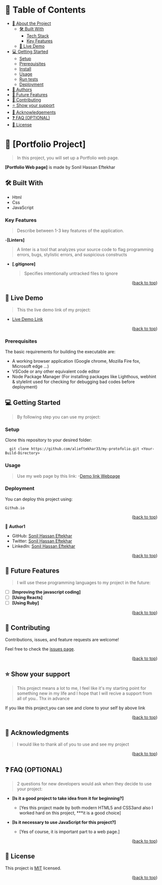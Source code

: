<!-- TABLE OF CONTENTS -->

# 📗 Table of Contents

- [📖 About the Project](#about-project)
  - [🛠 Built With](#built-with)
    - [Tech Stack](#tech-stack)
    - [Key Features](#key-features)
  - [🚀 Live Demo](#live-demo)
- [💻 Getting Started](#getting-started)
  - [Setup](#setup)
  - [Prerequisites](#prerequisites)
  - [Install](#install)
  - [Usage](#usage)
  - [Run tests](#run-tests)
  - [Deployment](#triangular_flag_on_post-deployment)
- [👥 Authors](#authors)
- [🔭 Future Features](#future-features)
- [🤝 Contributing](#contributing)
- [⭐️ Show your support](#support)
- [🙏 Acknowledgements](#acknowledgements)
- [❓ FAQ (OPTIONAL)](#faq)
- [📝 License](#license)

<!-- PROJECT DESCRIPTION -->

# 📖 [Portfolio Project] <a name="about-project"></a>

> In this project, you will set up a Portfolio web page.

**[Portfolio Web page]** is made by Sonil Hassan Eftekhar

## 🛠 Built With <a name="built-with"></a>

- Html
- Css
- JavaScript

<!-- Features -->

### Key Features <a name="key-features"></a>

> Describe between 1-3 key features of the application.

-**[Linters]**

> A linter is a tool that analyzes your source code to flag programming errors, bugs, stylistic errors, and suspicious constructs

- **[.gitignore]**
  > Specifies intentionally untracked files to ignore

<p align="right">(<a href="#readme-top">back to top</a>)</p>

<!-- LIVE DEMO -->

## 🚀 Live Demo <a name="live-demo"></a>

> This the live demo link of my project:

- [Live Demo Link](https://alieftekhar33.github.io/my-protofolio/)

<p align="right">(<a href="#readme-top">back to top</a>)</p>

### Prerequisites

The basic requirements for building the executable are:

- A working browser application (Google chrome, Mozilla Fire fox, Microsoft edge ...)
- VSCode or any other equivalent code editor
- Node Package Manager (For installing packages like Lighthous, webhint & stylelint used for checking for debugging bad codes before deployment)

<!-- GETTING STARTED -->

## 💻 Getting Started <a name="getting-started"></a>

> By following step you can use my project:

### Setup

Clone this repository to your desired folder:

```
  git clone https://github.com/alieftekhar33/my-protofolio.git <Your-Build-Directory>
```

### Usage

> Use my web page by this link: -[Demo link Webpage](https://alieftekhar33.github.io/my-protofolio/)

### Deployment

You can deploy this project using:

```
Github.io
```

<p align="right">(<a href="#readme-top">back to top</a>)</p>

<!-- AUTHORS -->

👤 **Author1**

- GitHub: [Sonil Hassan Eftekhar](https://github.com/alieftekhar33)
- Twitter: [Sonil Hassan Eftekhar](https://twitter.com/Alieftekhar23)
- LinkedIn: [Sonil Hassan Eftekhar](https://www.linkedin.com/in/sonil-hassan-eftekhar-951411257/)

<p align="right">(<a href="#readme-top">back to top</a>)</p>

<!-- FUTURE FEATURES -->

## 🔭 Future Features <a name="future-features"></a>

> I will use these programming languages to my project in the future:

- [ ] **[Improving the javascript coding]**
- [ ] **[Using Reacts]**
- [ ] **[Using Ruby]**

<p align="right">(<a href="#readme-top">back to top</a>)</p>

<!-- CONTRIBUTING -->

## 🤝 Contributing <a name="contributing"></a>

Contributions, issues, and feature requests are welcome!

Feel free to check the [issues page](../../issues/).

<p align="right">(<a href="#readme-top">back to top</a>)</p>

<!-- SUPPORT -->

## ⭐️ Show your support <a name="support"></a>

> This project means a lot to me, I feel like it's my starting point for something new in my life and I hope that I will recive a support from all of you.. Thx in advance

If you like this project,you can see and clone to your self by above link

<p align="right">(<a href="#readme-top">back to top</a>)</p>

<!-- ACKNOWLEDGEMENTS -->

## 🙏 Acknowledgments <a name="acknowledgements"></a>

> I would like to thank all of you to use and see my project

<p align="right">(<a href="#readme-top">back to top</a>)</p>

<!-- FAQ (optional) -->

## ❓ FAQ (OPTIONAL) <a name="faq"></a>

> 2 questions for new developers would ask when they decide to use your project:

- **[Is it a good project to take idea from it for beginning?]**

  - [Yes this project made by both modern HTML5 and CSS3and also I worked hard on this project, ***it is a good choice]

- **[Is it necessary to use JavaScript for this project?]**

  - [Yes of course, it is important part to a web page.]

<p align="right">(<a href="#readme-top">back to top</a>)</p>

<!-- LICENSE -->

## 📝 License <a name="license"></a>

This project is [MIT](./LICENSE) licensed.

<p align="right">(<a href="#readme-top">back to top</a>)</p>
